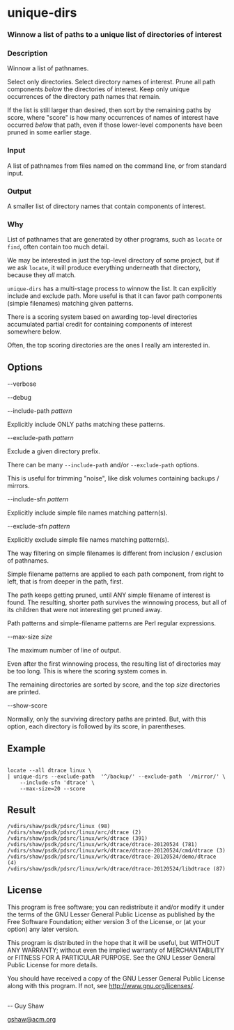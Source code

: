 # unique-dirs

### Winnow a list of paths to a unique list of directories of interest

### Description

Winnow a list of pathnames.

Select only directories.
Select directory names of interest.
Prune all path components _below_ the directories of interest.
Keep only unique occurrences of the directory path names that remain.

If the list is still larger than desired, then
sort by the remaining paths by score,
where "score" is how many occurrences of names of interest
have occurred _below_ that path, even if those lower-level
components have been pruned in some earlier stage.

### Input

A list of pathnames from files named on the command line,
or from standard input.

### Output

A smaller list of directory names
that contain components of interest.

### Why

List of pathnames that are generated by other programs,
such as `locate` or `find`,
often contain too much detail.

We may be interested in just the top-level directory
of some project, but if we ask `locate`,
it will produce everything underneath that directory,
because they _all_ match.

`unique-dirs` has a multi-stage process to winnow the list.
It can explicitly include and exclude path.
More useful is that it can favor path components
(simple filenames) matching given patterns.

There is a scoring system based on awarding top-level directories
accumulated partial credit for containing components of interest 
somewhere below.

Often, the top scoring directories are the ones I really am
interested in.

## Options

--verbose

--debug

--include-path _pattern_

Explicitly include ONLY paths matching these patterns.

--exclude-path  _pattern_

Exclude a given directory prefix.

There can be many `--include-path` and/or `--exclude-path` options.

This is useful for trimming "noise",
like disk volumes containing backups / mirrors.

--include-sfn  _pattern_

Explicitly include simple file names matching pattern(s).

--exclude-sfn _pattern_

Explicitly exclude simple file names matching pattern(s).

The way filtering on simple filenames is different from
inclusion / exclusion of pathnames.

Simple filename patterns are applied to each path component,
from right to left,  that is from deeper in the path, first.

The path keeps getting pruned, until ANY simple filename of interest
is found. The resulting, shorter path survives the winnowing process,
but all of its children that were not interesting get pruned away.

Path patterns and simple-filename patterns are Perl regular expressions.


--max-size _size_

The maximum number of line of output.

Even after the first winnowing process,
the resulting list of directories may be too long.
This is where the scoring system comes in.

The remaining directories are sorted by score,
and the top _size_ directories are printed.

--show-score

Normally, only the surviving directory paths are printed.
But, with this option, each directory is followed by its score,
in parentheses.

## Example

```

locate --all dtrace linux \
| unique-dirs --exclude-path  '^/backup/' --exclude-path  '/mirror/' \
    --include-sfn 'dtrace' \
    --max-size=20 --score
```

## Result

```
/vdirs/shaw/psdk/pdsrc/linux (98)
/vdirs/shaw/psdk/pdsrc/linux/arc/dtrace (2)
/vdirs/shaw/psdk/pdsrc/linux/wrk/dtrace (391)
/vdirs/shaw/psdk/pdsrc/linux/wrk/dtrace/dtrace-20120524 (781)
/vdirs/shaw/psdk/pdsrc/linux/wrk/dtrace/dtrace-20120524/cmd/dtrace (3)
/vdirs/shaw/psdk/pdsrc/linux/wrk/dtrace/dtrace-20120524/demo/dtrace (4)
/vdirs/shaw/psdk/pdsrc/linux/wrk/dtrace/dtrace-20120524/libdtrace (87)

```

## License

This program is free software; you can redistribute it and/or modify
it under the terms of the GNU Lesser General Public License as
published by the Free Software Foundation; either version 3 of the
License, or (at your option) any later version.

This program is distributed in the hope that it will be useful,
but WITHOUT ANY WARRANTY; without even the implied warranty of
MERCHANTABILITY or FITNESS FOR A PARTICULAR PURPOSE.  See the GNU
Lesser General Public License for more details.

You should have received a copy of the GNU Lesser General Public License
along with this program.  If not, see <http://www.gnu.org/licenses/>.

##

-- Guy Shaw

   gshaw@acm.org


